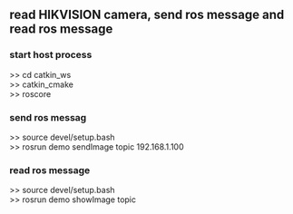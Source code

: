 ## read HIKVISION camera, send ros message and read ros message
### start host process
\>\> cd catkin_ws<br>
\>\> catkin_cmake<br>
\>\> roscore<br>

### send ros messag
\>\> source devel/setup.bash<br>
\>\> rosrun demo sendImage topic 192.168.1.100<br>

### read ros message
\>\> source devel/setup.bash<br>
\>\> rosrun demo showImage topic <br>
